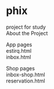 # phix
project for study
<br>
About the Project<br>

App pages
<br>
  estirq.html<br>
  inbox.html<br>

Shop pages
<br>
  inbox-shop.html<br>
  reservation.html<br>


